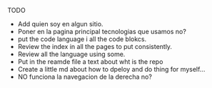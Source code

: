 TODO
- Add quien soy en algun sitio.
- Poner en la pagina principal tecnologias que usamos no?
- put the code language i all the code blokcs.
- Review the index in all the pages to put consistently.
- Review all the language using some.
- Put in the reamde file a text about wht is the repo
- Create a little md about how to dpeloy and do thing for myself...
- NO funciona la navegacion de la derecha no?


